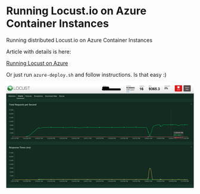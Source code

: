 # Running Locust.io on Azure Container Instances

Running distributed Locust.io on Azure Container Instances

Article with details is here:

[Running Locust on Azure](https://dev.to/azure/running-locust-on-azure-2k40)

Or just run `azure-deploy.sh` and follow instructions. Is that easy :)

![Locust on Azure](./images/locust-dotnet-sqlhs.png)